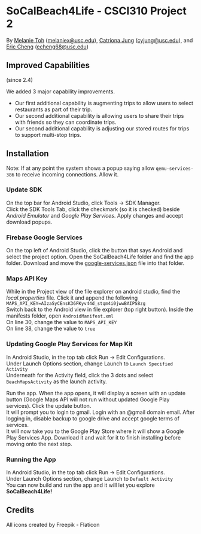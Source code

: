# SoCalBeach4Life - CSCI310 Project 2
By [Melanie Toh](https://github.com/melanietoh) (melaniex@usc.edu), [Catriona Jung](https://github.com/cjung109) (cyjung@usc.edu), and [Eric Cheng](https://github.com/Eric-Chng) (echeng68@usc.edu)

## Improved Capabilities 

(since 2.4)   

We added 3 major capability improvements.  
- Our first additional capability is augmenting trips to allow users to select restaurants as part of their trip.   
- Our second additional capability is allowing users to share their trips with friends so they can coordinate trips.   
- Our second additional capability is adjusting our stored routes for trips to support multi-stop trips.   

## Installation

Note: If at any point the system shows a popup saying allow `qemu-services-386` to receive incoming connections. Allow it.

### Update SDK   
On the top bar for Android Studio, click Tools -> SDK Manager.  
Click the SDK Tools Tab, click the checkmark (so it is checked) beside *Android Emulator* and *Google Play Services*. Apply changes and accept download popups.  

### Firebase Google Services     
On the top left of Android Studio, click the button that says Android and select the project option. Open the SoCalBeach4Life folder and find the app folder. Download and move the [google-services.json](https://drive.google.com/file/d/1-rwRC8U6uoXm3KaWGPVmR4YUpU1E8YfD/view?usp=sharing) file into that folder. 

### Maps API Key      
While in the Project view of the file explorer on android studio, find the *local.properties* file. Click it and append the following `MAPS_API_KEY=AIzaSyCEnsK36FKyv44d_stqm4i0jwwBAIPS8zg`    
Switch back to the Android view in file explorer (top right button). Inside the manifests folder, open `AndroidManifest.xml`       
On line 30, change the value to `MAPS_API_KEY`     
On line 38, change the value to `true`      

### Updating Google Play Services for Map Kit         
In Android Studio, in the top tab click Run -> Edit Configurations.  
Under Launch Options section, change Launch to `Launch Specified Activity`     
Underneath for the Activity field, click the 3 dots and select `BeachMapsActivity` as the launch activity.    

Run the app. When the app opens, it will display a screen with an update button (Google Maps API will not run without updated Google Play services). Click the update button.  
It will prompt you to login to gmail. Login with an @gmail domain email. After logging in, disable backup to google drive and accept google terms of services.   
It will now take you to the Google Play Store where it will show a Google Play Services App. Download it and wait for it to finish installing before moving onto the next step.

### Running the App      
In Android Studio, in the top tab click Run -> Edit Configurations.   
Under Launch Options section, change Launch to `Default Activity`   
You can now build and run the app and it will let you explore **SoCalBeach4Life!**


## Credits

All icons created by Freepik - Flaticon
